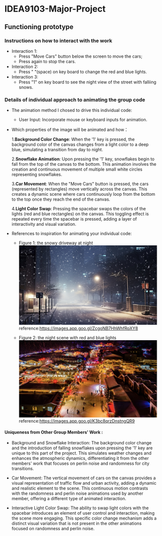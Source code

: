 # IDEA9103-Major-Project
## Functioning prototype
### Instructions on how to interact with the work
- Interaction 1:
  - Press "Move Cars" button below the screen to move the cars;
  - Press again to stop the cars.
- Interaction 2:
  - Press " "(space) on key board to change the red and blue lights.
- Interaction 3:
  - Press "1" on key board to see the night view of the street with falliing snows.
### Details of individual approach to animating the group code
- The animation method I chosed to drive this individual code:
  - User Input: Incorporate mouse or keyboard inputs for animation.
- Which properties of the image will be animated and how：

  1.**Background Color Change**:
  When the '1' key is pressed, the background color of the canvas changes from a light color to a deep blue, simulating a transition from day to night.

  2.**Snowflake Animation**:
  Upon pressing the '1' key, snowflakes begin to fall from the top of the canvas to the bottom. This animation involves the creation and continuous movement of multiple small white circles representing snowflakes.

  3.**Car Movement**:
  When the "Move Cars" button is pressed, the cars (represented by rectangles) move vertically across the canvas. This creates a dynamic scene where cars continuously loop from the bottom to the top once they reach the end of the canvas.

  4.**Light Color Swap**:
  Pressing the spacebar swaps the colors of the lights (red and blue rectangles) on the canvas. This toggling effect is repeated every time the spacebar is pressed, adding a layer of interactivity and visual variation.



- References to inspiration for animating your individual code:
  - Figure 1: the snowy driveway at night
  ![An image of the snowy driveway at night](images/image1.jpeg)
  reference:https://images.app.goo.gl/ZcgoNB7HhWhfRoXY8

  - Figure 2: the night scene with red and blue lights
  ![An image of the night scene with red and blue lights ](images/image2.jpeg)
  reference:https://images.app.goo.gl/K3bc8qrzDnstngQR9

 #### Uniqueness from Other Group Members' Work :
- Background and Snowflake Interaction:
The background color change and the introduction of falling snowflakes upon pressing the '1' key are unique to this part of the project. This simulates weather changes and enhances the atmospheric dynamics, differentiating it from the other members' work that focuses on perlin noise and randomness for city transitions.

- Car Movement:
The vertical movement of cars on the canvas provides a visual representation of traffic flow and urban activity, adding a dynamic and realistic element to the scene. This continuous motion contrasts with the randomness and perlin noise animations used by another member, offering a different type of animated interaction.

- Interactive Light Color Swap:
The ability to swap light colors with the spacebar introduces an element of user control and interaction, making the scene more engaging. This specific color change mechanism adds a distinct visual variation that is not present in the other animations focused on randomness and perlin noise.


